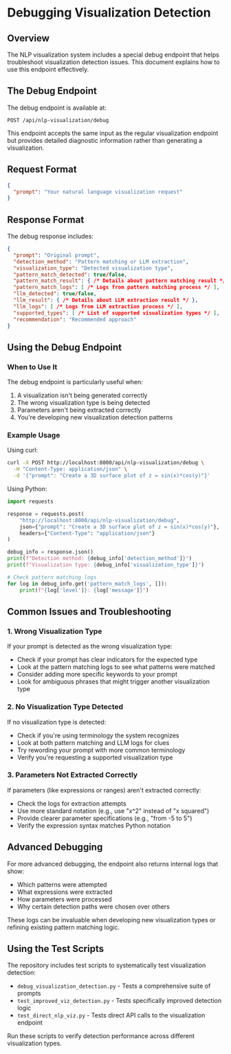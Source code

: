 # Debugging Visualization Detection

## Overview

The NLP visualization system includes a special debug endpoint that helps troubleshoot visualization detection issues. This document explains how to use this endpoint effectively.

## The Debug Endpoint

The debug endpoint is available at:

```
POST /api/nlp-visualization/debug
```

This endpoint accepts the same input as the regular visualization endpoint but provides detailed diagnostic information rather than generating a visualization.

## Request Format

```json
{
  "prompt": "Your natural language visualization request"
}
```

## Response Format

The debug response includes:

```json
{
  "prompt": "Original prompt",
  "detection_method": "Pattern matching or LLM extraction",
  "visualization_type": "Detected visualization type",
  "pattern_match_detected": true/false,
  "pattern_match_result": { /* Details about pattern matching result */ },
  "pattern_match_logs": [ /* Logs from pattern matching process */ ],
  "llm_detected": true/false,
  "llm_result": { /* Details about LLM extraction result */ },
  "llm_logs": [ /* Logs from LLM extraction process */ ],
  "supported_types": [ /* List of supported visualization types */ ],
  "recommendation": "Recommended approach"
}
```

## Using the Debug Endpoint

### When to Use It

The debug endpoint is particularly useful when:

1. A visualization isn't being generated correctly
2. The wrong visualization type is being detected
3. Parameters aren't being extracted correctly
4. You're developing new visualization detection patterns

### Example Usage

Using curl:

```bash
curl -X POST http://localhost:8000/api/nlp-visualization/debug \
  -H "Content-Type: application/json" \
  -d '{"prompt": "Create a 3D surface plot of z = sin(x)*cos(y)"}'
```

Using Python:

```python
import requests

response = requests.post(
    "http://localhost:8000/api/nlp-visualization/debug",
    json={"prompt": "Create a 3D surface plot of z = sin(x)*cos(y)"},
    headers={"Content-Type": "application/json"}
)

debug_info = response.json()
print(f"Detection method: {debug_info['detection_method']}")
print(f"Visualization type: {debug_info['visualization_type']}")

# Check pattern matching logs
for log in debug_info.get('pattern_match_logs', []):
    print(f"{log['level']}: {log['message']}")
```

## Common Issues and Troubleshooting

### 1. Wrong Visualization Type

If your prompt is detected as the wrong visualization type:

- Check if your prompt has clear indicators for the expected type
- Look at the pattern matching logs to see what patterns were matched
- Consider adding more specific keywords to your prompt
- Look for ambiguous phrases that might trigger another visualization type

### 2. No Visualization Type Detected

If no visualization type is detected:

- Check if you're using terminology the system recognizes
- Look at both pattern matching and LLM logs for clues
- Try rewording your prompt with more common terminology
- Verify you're requesting a supported visualization type

### 3. Parameters Not Extracted Correctly

If parameters (like expressions or ranges) aren't extracted correctly:

- Check the logs for extraction attempts
- Use more standard notation (e.g., use "x^2" instead of "x squared")
- Provide clearer parameter specifications (e.g., "from -5 to 5")
- Verify the expression syntax matches Python notation

## Advanced Debugging

For more advanced debugging, the endpoint also returns internal logs that show:

- Which patterns were attempted
- What expressions were extracted
- How parameters were processed
- Why certain detection paths were chosen over others

These logs can be invaluable when developing new visualization types or refining existing pattern matching logic.

## Using the Test Scripts

The repository includes test scripts to systematically test visualization detection:

- `debug_visualization_detection.py` - Tests a comprehensive suite of prompts
- `test_improved_viz_detection.py` - Tests specifically improved detection logic
- `test_direct_nlp_viz.py` - Tests direct API calls to the visualization endpoint

Run these scripts to verify detection performance across different visualization types. 